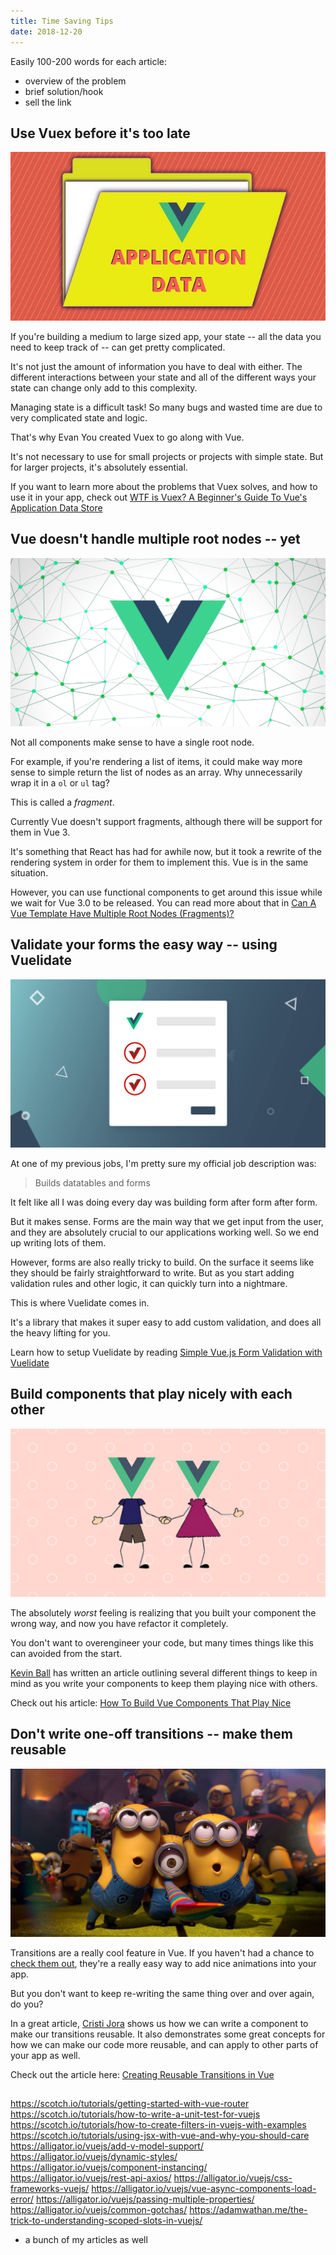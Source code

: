 ```yaml
---
title: Time Saving Tips
date: 2018-12-20
---
```


Easily 100-200 words for each article:
- overview of the problem
- brief solution/hook
- sell the link

## Use Vuex before it's too late
![](vuex.jpg)

If you're building a medium to large sized app, your state -- all the data you need to keep track of -- can get pretty complicated.

It's not just the amount of information you have to deal with either. The different interactions between your state and all of the different ways your state can change only add to this complexity.

Managing state is a difficult task! So many bugs and wasted time are due to very complicated state and logic.

That's why Evan You created Vuex to go along with Vue.

It's not necessary to use for small projects or projects with simple state. But for larger projects, it's absolutely essential.

If you want to learn more about the problems that Vuex solves, and how to use it in your app, check out [WTF is Vuex? A Beginner's Guide To Vue's Application Data Store](https://vuejsdevelopers.com/2017/05/15/vue-js-what-is-vuex/)

## Vue doesn't handle multiple root nodes -- yet
![](fragments.jpg)

Not all components make sense to have a single root node.

For example, if you're rendering a list of items, it could make way more sense to simple return the list of nodes as an array. Why unnecessarily wrap it in a `ol` or `ul` tag?

This is called a _fragment_.

Currently Vue doesn't support fragments, although there will be support for them in Vue 3.

It's something that React has had for awhile now, but it took a rewrite of the rendering system in order for them to implement this. Vue is in the same situation.

However, you can use functional components to get around this issue while we wait for Vue 3.0 to be released. You can read more about that in [Can A Vue Template Have Multiple Root Nodes (Fragments)?](https://vuejsdevelopers.com/2018/09/11/vue-multiple-root-fragments/)

## Validate your forms the easy way -- using Vuelidate
![](vuelidate.png)

At one of my previous jobs, I'm pretty sure my official job description was:

> Builds datatables and forms

It felt like all I was doing every day was building form after form after form.

But it makes sense. Forms are the main way that we get input from the user, and they are absolutely crucial to our applications working well. So we end up writing lots of them.

However, forms are also really tricky to build. On the surface it seems like they should be fairly straightforward to write. But as you start adding validation rules and other logic, it can quickly turn into a nightmare.

This is where Vuelidate comes in.

It's a library that makes it super easy to add custom validation, and does all the heavy lifting for you.

Learn how to setup Vuelidate by reading [Simple Vue.js Form Validation with Vuelidate](https://vuejsdevelopers.com/2018/08/27/vue-js-form-handling-vuelidate/)

## Build components that play nicely with each other
![](play_nicely.jpg)

The absolutely _worst_ feeling is realizing that you built your component the wrong way, and now you have refactor it completely.

You don't want to overengineer your code, but many times things like this can avoided from the start.

[Kevin Ball](https://twitter.com/@kball11) has written an article outlining several different things to keep in mind as you write your components to keep them playing nice with others.

Check out his article: [How To Build Vue Components That Play Nice](https://vuejsdevelopers.com/2018/06/18/vue-components-play-nicely/)

## Don't write one-off transitions -- make them reusable
![](transitions.jpg)

Transitions are a really cool feature in Vue. If you haven't had a chance to [check them out](https://vuejs.org/v2/guide/transitions.html), they're a really easy way to add nice animations into your app.

But you don't want to keep re-writing the same thing over and over again, do you?

In a great article, [Cristi Jora](https://twitter.com/@jora_cristi) shows us how we can write a component to make our transitions reusable. It also demonstrates some great concepts for how we can make our code more reusable, and can apply to other parts of your app as well.

Check out the article here: [Creating Reusable Transitions in Vue](https://vuejsdevelopers.com/2018/02/26/vue-js-reusable-transitions/)

##

https://scotch.io/tutorials/getting-started-with-vue-router
https://scotch.io/tutorials/how-to-write-a-unit-test-for-vuejs
https://scotch.io/tutorials/how-to-create-filters-in-vuejs-with-examples
https://scotch.io/tutorials/using-jsx-with-vue-and-why-you-should-care
https://alligator.io/vuejs/add-v-model-support/
https://alligator.io/vuejs/dynamic-styles/
https://alligator.io/vuejs/component-instancing/
https://alligator.io/vuejs/rest-api-axios/
https://alligator.io/vuejs/css-frameworks-vuejs/
https://alligator.io/vuejs/vue-async-components-load-error/
https://alligator.io/vuejs/passing-multiple-properties/
https://alligator.io/vuejs/common-gotchas/
https://adamwathan.me/the-trick-to-understanding-scoped-slots-in-vuejs/

- a bunch of my articles as well

